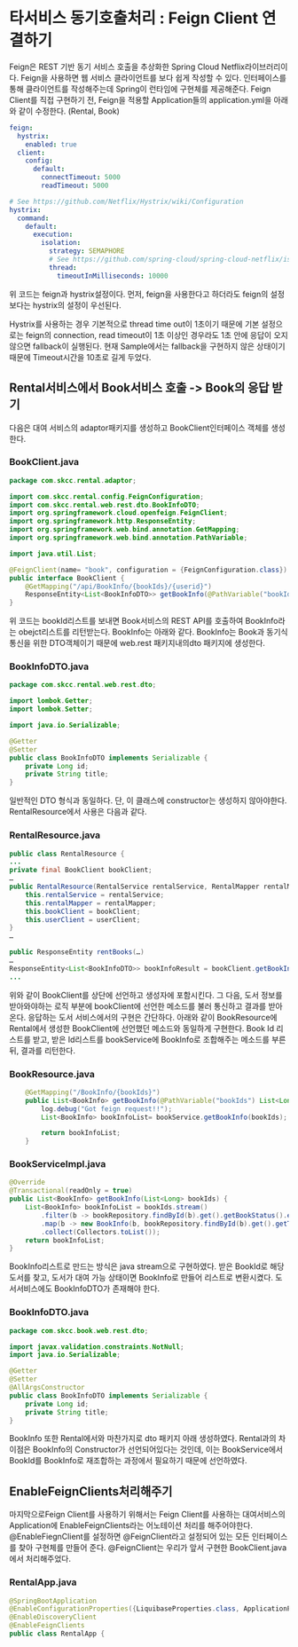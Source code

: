 # 타서비스 동기호출처리 : Feign Client 연결하기

Feign은 REST 기반 동기 서비스 호출을 추상화한 Spring Cloud Netflix라이브러리이다. 
Feign을 사용하면 웹 서비스 클라이언트를 보다 쉽게 작성할 수 있다. 인터페이스를 통해 클라이언트를 작성해주는데 Spring이 런타임에 구현체를 제공해준다.
Feign Client를 직접 구현하기 전, Feign을 적용할 Application들의 application.yml을 아래와 같이 수정한다. (Rental, Book)
```yaml
feign:
  hystrix:
    enabled: true
  client:
    config:
      default:
        connectTimeout: 5000
        readTimeout: 5000

# See https://github.com/Netflix/Hystrix/wiki/Configuration
hystrix:
  command:
    default:
      execution:
        isolation:
          strategy: SEMAPHORE
          # See https://github.com/spring-cloud/spring-cloud-netflix/issues/1330
          thread:
            timeoutInMilliseconds: 10000
```

위 코드는 feign과 hystrix설정이다.
먼저, feign을 사용한다고 하더라도 feign의 설정보다는 hystrix의 설정이 우선된다.

Hystrix를 사용하는 경우 기본적으로 thread time out이 1초이기 때문에 기본 설정으로는 feign의 connection, read timeout이 1초 이상인 경우라도 1초 안에 응답이 오지 않으면 fallback이 실행된다.
현재 Sample에서는 fallback을 구현하지 않은 상태이기 때문에 Timeout시간을 10초로 길게 두었다. 


## Rental서비스에서 Book서비스 호출 -> Book의 응답 받기

다음은 대여 서비스의 adaptor패키지를 생성하고  BookClient인터페이스 객체를 생성한다.

### BookClient.java
```java
package com.skcc.rental.adaptor;

import com.skcc.rental.config.FeignConfiguration;
import com.skcc.rental.web.rest.dto.BookInfoDTO;
import org.springframework.cloud.openfeign.FeignClient;
import org.springframework.http.ResponseEntity;
import org.springframework.web.bind.annotation.GetMapping;
import org.springframework.web.bind.annotation.PathVariable;

import java.util.List;

@FeignClient(name= "book", configuration = {FeignConfiguration.class})
public interface BookClient {
    @GetMapping("/api/BookInfo/{bookIds}/{userid}")
    ResponseEntity<List<BookInfoDTO>> getBookInfo(@PathVariable("bookIds") List<Long> bookIds, @PathVariable("userid")Long userid);
}
```

위 코드는 bookId리스트를 보내면 Book서비스의 REST API를 호출하여 BookInfo라는 obejct리스트를 리턴받는다.  BookInfo는 아래와 같다.
BookInfo는 Book과 동기식 통신을 위한 DTO객체이기 때문에 web.rest 패키지내의dto 패키지에 생성한다.

### BookInfoDTO.java
```java
package com.skcc.rental.web.rest.dto;

import lombok.Getter;
import lombok.Setter;

import java.io.Serializable;

@Getter
@Setter
public class BookInfoDTO implements Serializable {
    private Long id;
    private String title;
}
```
일반적인 DTO 형식과 동일하다. 단, 이 클래스에 constructor는 생성하지 않아야한다. 
RentalResource에서 사용은 다음과 같다.

### RentalResource.java

```java
public class RentalResource {
...
private final BookClient bookClient;
…
public RentalResource(RentalService rentalService, RentalMapper rentalMapper, BookClient bookClient, UserClient userClient) {
    this.rentalService = rentalService;
    this.rentalMapper = rentalMapper;
    this.bookClient = bookClient;
    this.userClient = userClient;
}
…

public ResponseEntity rentBooks(…)
…
ResponseEntity<List<BookInfoDTO>> bookInfoResult = bookClient.getBookInfo(books, userid); //feign - 책 정보 가져오기
...
```

위와 같이 BookClient를 상단에 선언하고 생성자에 포함시킨다.
그 다음, 도서 정보를 받아와야하는 로직 부분에 bookClient에 선언한 메소드를 불러 통신하고 결과를 받아온다.
응답하는 도서 서비스에서의 구현은 간단하다.
아래와 같이 BookResource에 Rental에서 생성한 BookClient에 선언했던 메소드와 동일하게 구현한다.
Book Id 리스트를 받고, 받은 Id리스트를 bookService에 BookInfo로 조합해주는 메소드를 부른 뒤, 결과를 리턴한다.

### BookResource.java
```java
    @GetMapping("/BookInfo/{bookIds}")
    public List<BookInfo> getBookInfo(@PathVariable("bookIds") List<Long> bookIds){
        log.debug("Got feign request!!");
        List<BookInfo> bookInfoList= bookService.getBookInfo(bookIds);

        return bookInfoList;
    }
```

### BookServiceImpl.java
```java
@Override
@Transactional(readOnly = true)
public List<BookInfo> getBookInfo(List<Long> bookIds) {
    List<BookInfo> bookInfoList = bookIds.stream()
        .filter(b -> bookRepository.findById(b).get().getBookStatus().equals(BookStatus.AVAILABLE))
        .map(b -> new BookInfo(b, bookRepository.findById(b).get().getTitle()))
        .collect(Collectors.toList());
    return bookInfoList;
}
```
BookInfo리스트로 만드는 방식은 java stream으로 구현하였다. 받은 BookId로 해당 도서를 찾고, 도서가 대여 가능 상태이면 BookInfo로 만들어 리스트로 변환시켰다.
도서서비스에도 BookInfoDTO가 존재해야 한다.

### BookInfoDTO.java

```java  
package com.skcc.book.web.rest.dto;

import javax.validation.constraints.NotNull;
import java.io.Serializable;

@Getter
@Setter
@AllArgsConstructor
public class BookInfoDTO implements Serializable {
    private Long id;
    private String title;
}
```
BookInfo 또한 Rental에서와 마찬가지로 dto 패키지 아래 생성하였다. Rental과의 차이점은 BookInfo의 Constructor가 선언되어있다는 것인데, 이는 BookService에서 BookId를 BookInfo로 재조합하는 과정에서 필요하기 때문에 선언하였다.

## EnableFeignClients처리해주기

마지막으로Feign Client를 사용하기 위해서는 Feign Client를 사용하는 대여서비스의 Application에 EnableFeignClients라는 어노테이션 처리를 해주어야한다. 
@EnableFiegnClient를 설정하면 @FeignClient라고 설정되어 있는 모든 인터페이스를 찾아 구현체를 만들어 준다. @FeignClient는 우리가 앞서 구현한 BookClient.java에서 처리해주었다.

### RentalApp.java
```java
@SpringBootApplication
@EnableConfigurationProperties({LiquibaseProperties.class, ApplicationProperties.class})
@EnableDiscoveryClient
@EnableFeignClients
public class RentalApp {
```
